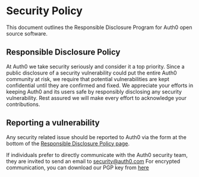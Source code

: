 # Security Policy

This document outlines the Responsible Disclosure Program for Auth0
open source software.

## Responsible Disclosure Policy

At Auth0 we take security seriously and consider it a top priority. Since a
public disclosure of a security vulnerability could put the entire Auth0
community at risk, we require that potential vulnerabilities are kept
confidential until they are confirmed and fixed. We appreciate your efforts in
keeping Auth0 and its users safe by responsibly disclosing any security
vulnerability. Rest assured we will make every effort to acknowledge your
contributions.

## Reporting a vulnerability

Any security related issue should be reported to Auth0 via the form at the
bottom of the [Responsible Disclosure Policy
page](https://auth0.com/responsible-disclosure-policy/).

If individuals prefer to directly communicate with the Auth0 security team,
they are invited to send an email to security@auth0.com For encrypted
communication, you can download our PGP key from
[here](https://cdn.auth0.com/website/security/pgp/171A6588004C96B6A8E8A130B54BE3C0D18F0FE7.pub)